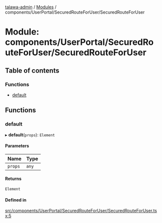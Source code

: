 [talawa-admin](../README.md) / [Modules](../modules.md) / components/UserPortal/SecuredRouteForUser/SecuredRouteForUser

# Module: components/UserPortal/SecuredRouteForUser/SecuredRouteForUser

## Table of contents

### Functions

- [default](components_UserPortal_SecuredRouteForUser_SecuredRouteForUser.md#default)

## Functions

### default

▸ **default**(`props`): `Element`

#### Parameters

| Name | Type |
| :------ | :------ |
| `props` | `any` |

#### Returns

`Element`

#### Defined in

[src/components/UserPortal/SecuredRouteForUser/SecuredRouteForUser.tsx:5](https://github.com/wasifkareem/talawa-admin/blob/fcbba3f/src/components/UserPortal/SecuredRouteForUser/SecuredRouteForUser.tsx#L5)
